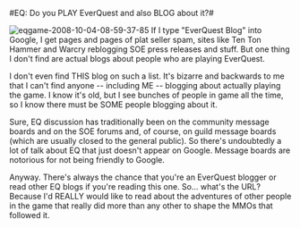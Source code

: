 #EQ: Do you PLAY EverQuest and also BLOG about it?#

![](http://westkarana.com/wp-content/uploads/2008/10/eqgame-2008-10-04-08-59-37-85.jpg "eqgame-2008-10-04-08-59-37-85") If I type "EverQuest Blog" into Google, I get pages and pages of plat seller spam, sites like Ten Ton Hammer and Warcry reblogging SOE press releases and stuff. But one thing I don't find are actual blogs about people who are playing EverQuest.

I don't even find THIS blog on such a list. It's bizarre and backwards to me that I can't find anyone -- including ME -- blogging about actually playing the game. I know it's old, but I see bunches of people in game all the time, so I know there must be SOME people blogging about it.

Sure, EQ discussion has traditionally been on the community message boards and on the SOE forums and, of course, on guild message boards (which are usually closed to the general public). So there's undoubtedly a lot of talk about EQ that just doesn't appear on Google. Message boards are notorious for not being friendly to Google.

Anyway. There's always the chance that you're an EverQuest blogger or read other EQ blogs if you're reading this one. So... what's the URL? Because I'd REALLY would like to read about the adventures of other people in the game that really did more than any other to shape the MMOs that followed it.

